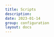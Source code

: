 ```yaml
---
title: Scripts
description: 
date: 2023-01-14
group: configuration
layout: docs
---
```


<!-- TODO: expand -->